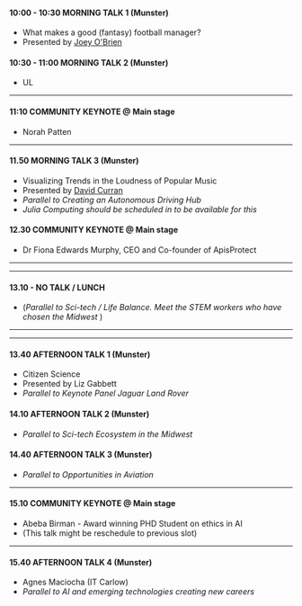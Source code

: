 


#### 10:00 - 10:30 MORNING TALK 1 (Munster)
* What makes a good (fantasy) football manager?
* Presented by [Joey O'Brien](https://twitter.com/obrienj_)

#### 10:30 - 11:00 MORNING TALK 2 (Munster)

* UL

------------------------------------------------------

#### 11:10 COMMUNITY KEYNOTE @ Main stage

* Norah Patten
------------------------------------------------------

#### 11.50  MORNING TALK 3 (Munster)
* Visualizing Trends in the Loudness of Popular Music
* Presented by [David Curran](https://twitter.com/iamreddave)
* *Parallel to Creating an Autonomous Driving Hub*
* *Julia Computing should be scheduled in to be available for this* 
 
#### 12.30 COMMUNITY KEYNOTE @ Main stage

* Dr Fiona Edwards Murphy, CEO and Co-founder of ApisProtect 

------------------------------------------------------
------------------------------------------------------

#### 13.10 - NO TALK / LUNCH

* (*Parallel to Sci-tech / Life Balance. Meet the STEM workers who have chosen the Midwest* )

------------------------------------------------------
------------------------------------------------------

#### 13.40  AFTERNOON TALK 1 (Munster)
* Citizen Science
* Presented by Liz Gabbett
* *Parallel to Keynote Panel Jaguar Land Rover*

#### 14.10  AFTERNOON TALK 2 (Munster)

* *Parallel to Sci-tech Ecosystem in the Midwest*

####  14.40  AFTERNOON TALK 3 (Munster)
* *Parallel to Opportunities in Aviation*

------------------------------------------------------
#### 15.10 COMMUNITY KEYNOTE @ Main stage

* Abeba Birman - Award winning PHD Student on ethics in AI 
* (This talk might be reschedule to previous slot)
------------------------------------------------------

#### 15.40 AFTERNOON TALK 4 (Munster)
* Agnes Maciocha (IT Carlow)
* *Parallel to AI and emerging technologies creating new careers* 
